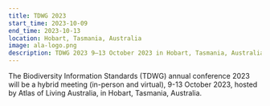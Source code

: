 ```yaml
---
title: TDWG 2023
start_time: 2023-10-09
end_time: 2023-10-13
location: Hobart, Tasmania, Australia
image: ala-logo.png
description: TDWG 2023 9–13 October 2023 in Hobart, Tasmania, Australia (hybrid in-person and virtual participation).
---
```


The Biodiversity Information Standards (TDWG) annual conference 2023 will be a hybrid meeting (in-person and virtual), 9-13 October 2023, hosted by Atlas of Living Australia, in Hobart, Tasmania, Australia.